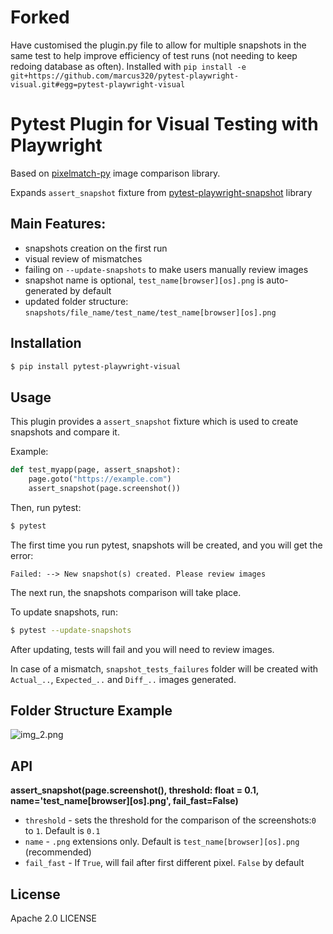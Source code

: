 # Forked

Have customised the plugin.py file to allow for multiple snapshots in the same test to help improve efficiency of test runs (not needing to keep redoing database as often). Installed with `pip install -e git+https://github.com/marcus320/pytest-playwright-visual.git#egg=pytest-playwright-visual`

# Pytest Plugin for Visual Testing with Playwright

Based on [pixelmatch-py](https://github.com/whtsky/pixelmatch-py) image comparison library.

Expands `assert_snapshot` fixture from [pytest-playwright-snapshot](https://github.com/kumaraditya303/pytest-playwright-snapshot) library 

## Main Features:
- snapshots creation on the first run
- visual review of mismatches
- failing on `--update-snapshots` to make users manually review images
- snapshot name is optional, `test_name[browser][os].png` is auto-generated by default
- updated folder structure: `snapshots/file_name/test_name/test_name[browser][os].png`

## Installation

```bash
$ pip install pytest-playwright-visual
```

## Usage

This plugin provides a `assert_snapshot` fixture which is used to create snapshots and compare it.

Example:

```python
def test_myapp(page, assert_snapshot):
    page.goto("https://example.com")
    assert_snapshot(page.screenshot())
```
Then, run pytest:
```bash
$ pytest
```
The first time you run pytest, snapshots will be created, and you will get the error:

```console
Failed: --> New snapshot(s) created. Please review images
```

The next run, the snapshots comparison will take place. 

To update snapshots, run:

```bash
$ pytest --update-snapshots
```

After updating, tests will fail and you will need to review images.

In case of a mismatch, `snapshot_tests_failures` folder will be created with `Actual_..`, `Expected_..` and `Diff_..` images generated.

## Folder Structure Example

![img_2.png](img_2.png)

## API
**assert_snapshot(page.screenshot(), threshold: float = 0.1, name='test_name[browser][os].png', fail_fast=False)**
- `threshold` - sets the threshold for the comparison of the screenshots:`0` to `1`. Default is `0.1`
- `name` - `.png` extensions only. Default is `test_name[browser][os].png` (recommended)
- `fail_fast` - If `True`, will fail after first different pixel. `False` by default
## License

Apache 2.0 LICENSE
